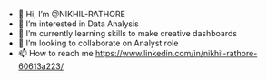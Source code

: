 - 👋 Hi, I’m @NIKHIL-RATHORE
- 👀 I’m interested in Data Analysis
- 🌱 I’m currently learning skills to make creative dashboards
- 💞️ I’m looking to collaborate on Analyst role
- 📫 How to reach me https://www.linkedin.com/in/nikhil-rathore-60613a223/
<!---
NIKHIL-RATHORE/NIKHIL-RATHORE is a ✨ special ✨ repository because its `README.md` (this file) appears on your GitHub profile.
You can click the Preview link to take a look at your changes.
--->

